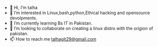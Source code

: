 - 👋 Hi, I’m talha
- 👀 I’m interested in Linux,bash,python,Ethical hacking and opensource devolpments.
- 🌱 I’m currently learning Bs IT in Pakistan.
- 💞️ I’m looking to collaborate on creating a linux distro with the origion of pakistan.
- 📫 How to reach me talhagit29@gmail.com

<!---
talha1896/talha1896 is a ✨ special ✨ repository because its `README.md` (this file) appears on your GitHub profile.
You can click the Preview link to take a look at your changes.
--->
